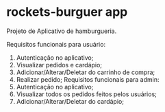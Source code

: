 # rockets-burguer app

Projeto de Aplicativo de hamburgueria.

Requisitos funcionais para usuário: 
1. Autenticação no aplicativo;
2. Visualizar pedidos e cardápio;
3. Adicionar/Alterar/Deletar do carrinho de compra;
4. Realizar pedido;
Requisitos funcionais para admin:
1. Autenticação no aplicativo;
2. Visualizar todos os pedidos feitos pelos usuários;
3. Adicionar/Alterar/Deletar do cardápio;
